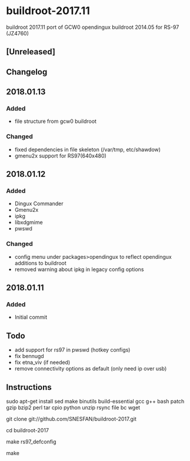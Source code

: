 # buildroot-2017.11

buildroot 2017.11 port of GCW0 opendingux buildroot 2014.05 for RS-97 (JZ4760)

## [Unreleased]

## Changelog

## 2018.01.13
### Added 
- file structure from gcw0 buildroot

### Changed
- fixed dependencies in file skeleton (/var/tmp, etc/shawdow)
- gmenu2x support for RS97(640x480)

## 2018.01.12
### Added
- Dingux Commander
- Gmenu2x
- ipkg
- libxdgmime
- pwswd

### Changed 
- config menu under packages>opendingux to reflect opendingux additions to buildroot
- removed warning about ipkg in legacy config options
        
## 2018.01.11
### Added
- Initial commit

## Todo
- add support for rs97 in pwswd (hotkey configs)
- fix bennugd
- fix etna_viv (if needed)
- remove connectivity options as default (only need ip over usb)

## Instructions

sudo apt-get install sed make binutils build-essential gcc g++ bash patch gzip bzip2 perl tar cpio python unzip rsync file bc wget

git clone git://github.com/SNESFAN/buildroot-2017.git

cd buildroot-2017

make rs97_defconfig

make
